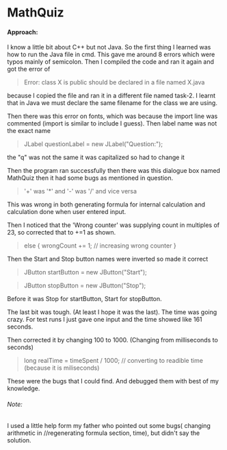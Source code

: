 <h1>MathQuiz</h1>

<h4>Approach:</h4>
<p>I know a little bit about C++ but not Java. So the first thing I learned was how to run the Java file in cmd. This gave me around 8 errors which were typos mainly of semicolon. Then I compiled the code and ran it again and got the error of

> Error: class X is public should be declared in a file named X.java

because I copied the file and ran it in a different file named task-2. I learnt that in Java we must declare the same filename for the class we are using.

Then there was this error on fonts, which was because the import line was commented (import is similar to include I guess).
Then label name was not the exact name
>   JLabel questionLabel = new JLabel("Question:");

 the "q" was not the same it was capitalized so had to change it

 Then the program ran successfully then there was this dialogue box named MathQuiz then it had some bugs as mentioned in question.

 >  '+' was '*' and '-' was '/' and vice versa

 This was wrong in both generating formula for internal calculation and calculation done when user entered input.

 Then I noticed that the 'Wrong counter' was supplying count in multiples of 23, so corrected that to +=1 as shown.

 > else {
     wrongCount += 1; // increasing wrong counter
 }

 Then the Start and Stop button names were inverted so made it correct



 >JButton startButton = new JButton("Start");

 >JButton stopButton = new JButton("Stop");

 Before it was Stop for startButton, Start for stopButton.

 The last bit was tough. (At least I hope it was the last). The time was going crazy. For test runs I just gave one input and the time showed like 161 seconds.

 Then corrected it by changing 100 to 1000. (Changing from milliseconds to seconds)

>   long realTime = timeSpent / 1000; // converting to readible time (because it is miliseconds)


 These were the bugs that I could find. And debugged them with best of my knowledge.

 <h6>Note:</h6>
 <p> I used a little help form my father who pointed out some bugs( changing arithmetic in //regenerating formula section, time), but didn't say the solution. 
